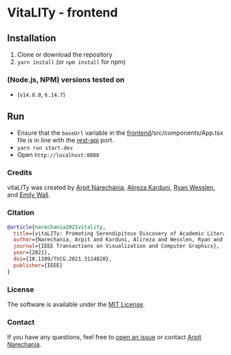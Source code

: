 # VitaLITy - frontend

## Installation
1. Clone  or download the repository
2. `yarn install` (or `npm install` for npm)

### (Node.js, NPM) versions tested on
- (`v14.8.0`, `6.14.7`)

## Run
- Ensure that the `baseUrl` variable in the [frontend](https://github.com/vitality-vis/frontend)/src/components/App.tsx file is in line with the [rest-api](https://github.com/vitality-vis/rest-api) port.
- `yarn run start-dev`
- Open `http://localhost:8080`


### Credits
vitaLITy was created by 
<a target="_blank" href="https://www.cc.gatech.edu/~anarechania3">Arpit Narechania</a>, <a target="_blank" href="https://www.karduni.com/">Alireza Karduni</a>, <a target="_blank" href="https://wesslen.netlify.app/">Ryan Wesslen</a>, and <a target="_blank" href="https://emilywall.github.io/">Emily Wall</a>.


### Citation
```bibTeX
@article{narechania2021vitality,
  title={vitaLITy: Promoting Serendipitous Discovery of Academic Literature with Transformers \& Visual Analytics},
  author={Narechania, Arpit and Karduni, Alireza and Wesslen, Ryan and Wall, Emily},
  journal={IEEE Transactions on Visualization and Computer Graphics},
  year={2021},
  doi={10.1109/TVCG.2021.3114820},
  publisher={IEEE}
}
```

### License
The software is available under the [MIT License](https://github.com/vitality-vis/frontend/blob/master/LICENSE).


### Contact
If you have any questions, feel free to [open an issue](https://github.com/vitality-vis/frontend/issues/new/choose) or contact [Arpit Narechania](https://www.cc.gatech.edu/~anarechania3).
